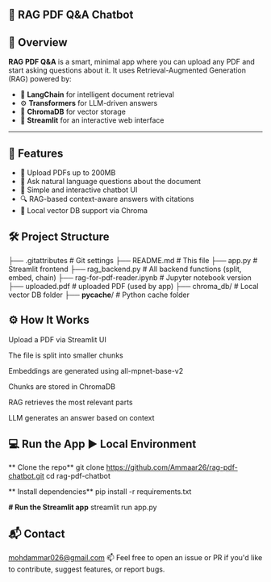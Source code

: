 ## 🤖 RAG PDF Q&A Chatbot


## 📌 Overview

**RAG PDF Q&A** is a smart, minimal app where you can upload any PDF and start asking questions about it. It uses Retrieval-Augmented Generation (RAG) powered by:

- 🧠 **LangChain** for intelligent document retrieval
- ⚙️ **Transformers** for LLM-driven answers
- 🧰 **ChromaDB** for vector storage
- 🎯 **Streamlit** for an interactive web interface

---

## 🚀 Features

- 📂 Upload PDFs up to 200MB
- 🤖 Ask natural language questions about the document
- 💬 Simple and interactive chatbot UI
- 🔍 RAG-based context-aware answers with citations
- 💾 Local vector DB support via Chroma




## 🛠️ Project Structure

├── .gitattributes                 # Git settings
├── README.md                      # This file
├── app.py                         # Streamlit frontend
├── rag_backend.py                 # All backend functions (split, embed, chain)
├── rag-for-pdf-reader.ipynb       # Jupyter notebook version
├── uploaded.pdf                   # uploaded PDF (used by app)
├── chroma_db/                     # Local vector DB folder
├── __pycache__/                   # Python cache folder



## ⚙️ How It Works
Upload a PDF via Streamlit UI

The file is split into smaller chunks

Embeddings are generated using all-mpnet-base-v2

Chunks are stored in ChromaDB

RAG retrieves the most relevant parts

LLM generates an answer based on context


## 💻 Run the App ▶️ Local Environment


** Clone the repo**
git clone https://github.com/Ammaar26/rag-pdf-chatbot.git
cd rag-pdf-chatbot

** Install dependencies**
pip install -r requirements.txt

**# Run the Streamlit app**
streamlit run app.py 


## 📬 Contact

 mohdammar026@gmail.com
📫 Feel free to open an issue or PR if you'd like to contribute, suggest features, or report bugs.




